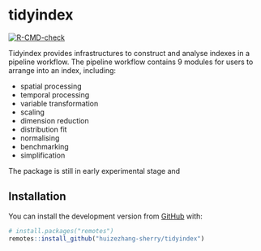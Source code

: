 
# tidyindex

<!-- badges: start -->

[![R-CMD-check](https://github.com/huizezhang-sherry/tidyindex/workflows/R-CMD-check/badge.svg)](https://github.com/huizezhang-sherry/tidyindex/actions)
<!-- badges: end -->

Tidyindex provides infrastructures to construct and analyse indexes in a
pipeline workflow. The pipeline workflow contains 9 modules for users to
arrange into an index, including:

-   spatial processing
-   temporal processing
-   variable transformation
-   scaling
-   dimension reduction
-   distribution fit
-   normalising
-   benchmarking
-   simplification

The package is still in early experimental stage and

## Installation

You can install the development version from
[GitHub](https://github.com/) with:

``` r
# install.packages("remotes")
remotes::install_github("huizezhang-sherry/tidyindex")
```
